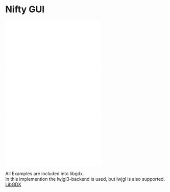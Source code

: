 # Nifty GUI

![Getting_Started](documentation/Getting_Started.md) &nbsp; ![Javadoc](documentation/Getting_Started.md) &nbsp; ![Examples](documentation/Getting_Started.md)

All Examples are included into libgdx.
<br>In this implemention the lwjgl3-backend is used, but lwjgl is also supported.
<br>[LibGDX](https://libgdx.com/)
